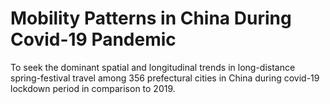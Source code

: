 # Mobility Patterns in China During Covid-19 Pandemic
To seek the dominant spatial and longitudinal trends in long-distance spring-festival travel among 356 prefectural cities in China during covid-19 lockdown period in comparison to 2019.
